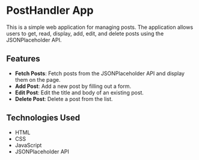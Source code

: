 # PostHandler App

This is a simple web application for managing posts. The application allows users to get, read, display, add, edit, and delete posts using the JSONPlaceholder API.

## Features

- **Fetch Posts**: Fetch posts from the JSONPlaceholder API and display them on the page.
- **Add Post**: Add a new post by filling out a form.
- **Edit Post**: Edit the title and body of an existing post.
- **Delete Post**: Delete a post from the list.

## Technologies Used

- HTML
- CSS
- JavaScript
- JSONPlaceholder API
